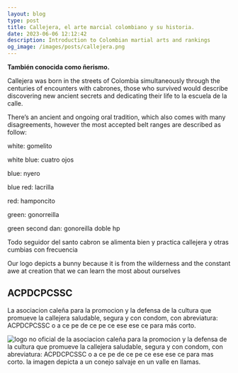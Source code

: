 ```yaml
---
layout: blog
type: post
title: Callejera, el arte marcial colombiano y su historia.
date: 2023-06-06 12:12:42
description: Introduction to Colombian martial arts and rankings
og_image: /images/posts/callejera.png
---
```


**También conocida como ñerismo.**

Callejera was born in the streets of Colombia simultaneously through the centuries of encounters with cabrones, those who survived would describe discovering new ancient secrets and dedicating their life to la escuela de la calle.

There’s an ancient and ongoing oral tradition, which also comes with many disagreements, however the most accepted belt ranges are described as follow:

white: gomelito

white blue: cuatro ojos

blue: nyero

blue red: lacrilla

red: hamponcito

green: gonorreilla

green second dan: gonoreilla doble hp

Todo seguidor del santo cabron se alimenta bien y practica callejera y otras cumbias con frecuencia

Our logo depicts a bunny because it is from the wilderness and the constant awe at creation that we can learn the most about ourselves

## ACPDCPCSSC

La asociacion caleña para la promocion y la defensa de la cultura que promueve la callejera saludable, segura y con condom, con abreviatura: ACPDCPCSSC o a ce pe de ce pe ce ese ese ce para más corto.

<img src="/images/posts/callejera.png" style="max-width: 100%; margin-bottom: 16px;" alt="logo no oficial de la asociacion caleña para la promocion y la defensa de la cultura que promueve la callejera saludable, segura y con condom, con abreviatura: ACPDCPCSSC o a ce pe de ce pe ce ese ese ce para mas corto. la imagen depicta a un conejo salvaje en un valle en llamas." >
